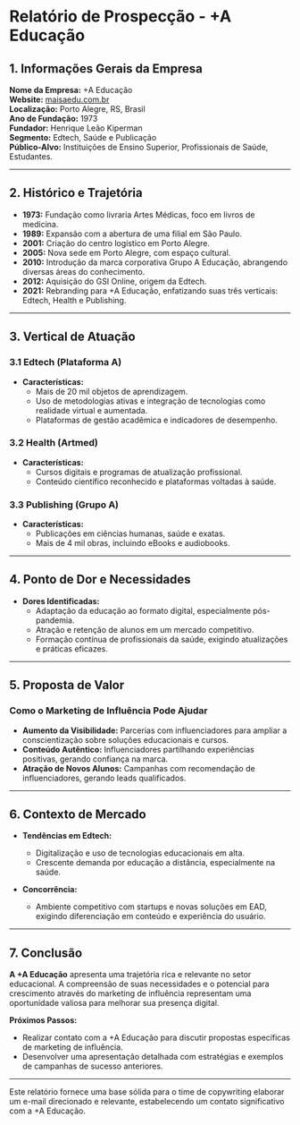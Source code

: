 # Relatório de Prospecção - +A Educação

## 1. Informações Gerais da Empresa
**Nome da Empresa:** +A Educação  
**Website:** [maisaedu.com.br](https://maisaedu.com.br)  
**Localização:** Porto Alegre, RS, Brasil  
**Ano de Fundação:** 1973  
**Fundador:** Henrique Leão Kiperman  
**Segmento:** Edtech, Saúde e Publicação  
**Público-Alvo:** Instituições de Ensino Superior, Profissionais de Saúde, Estudantes.

---

## 2. Histórico e Trajetória
- **1973:** Fundação como livraria Artes Médicas, foco em livros de medicina.
- **1989:** Expansão com a abertura de uma filial em São Paulo.
- **2001:** Criação do centro logístico em Porto Alegre.
- **2005:** Nova sede em Porto Alegre, com espaço cultural.
- **2010:** Introdução da marca corporativa Grupo A Educação, abrangendo diversas áreas do conhecimento.
- **2012:** Aquisição do GSI Online, origem da Edtech.
- **2021:** Rebranding para +A Educação, enfatizando suas três verticais: Edtech, Health e Publishing.

---

## 3. Vertical de Atuação

### 3.1 Edtech (Plataforma A)
- **Características:**
  - Mais de 20 mil objetos de aprendizagem.
  - Uso de metodologias ativas e integração de tecnologias como realidade virtual e aumentada.
  - Plataformas de gestão acadêmica e indicadores de desempenho.

### 3.2 Health (Artmed)
- **Características:**
  - Cursos digitais e programas de atualização profissional.
  - Conteúdo científico reconhecido e plataformas voltadas à saúde.

### 3.3 Publishing (Grupo A)
- **Características:**
  - Publicações em ciências humanas, saúde e exatas.
  - Mais de 4 mil obras, incluindo eBooks e audiobooks.

---

## 4. Ponto de Dor e Necessidades
- **Dores Identificadas:**
  - Adaptação da educação ao formato digital, especialmente pós-pandemia.
  - Atração e retenção de alunos em um mercado competitivo.
  - Formação contínua de profissionais da saúde, exigindo atualizações e práticas eficazes.

---

## 5. Proposta de Valor

### Como o Marketing de Influência Pode Ajudar
- **Aumento da Visibilidade:** Parcerias com influenciadores para ampliar a conscientização sobre soluções educacionais e cursos.
- **Conteúdo Autêntico:** Influenciadores partilhando experiências positivas, gerando confiança na marca.
- **Atração de Novos Alunos:** Campanhas com recomendação de influenciadores, gerando leads qualificados.

---

## 6. Contexto de Mercado
- **Tendências em Edtech:**
  - Digitalização e uso de tecnologias educacionais em alta.
  - Crescente demanda por educação a distância, especialmente na saúde.

- **Concorrência:**
  - Ambiente competitivo com startups e novas soluções em EAD, exigindo diferenciação em conteúdo e experiência do usuário.

---

## 7. Conclusão
**A +A Educação** apresenta uma trajetória rica e relevante no setor educacional. A compreensão de suas necessidades e o potencial para crescimento através do marketing de influência representam uma oportunidade valiosa para melhorar sua presença digital.

**Próximos Passos:**
- Realizar contato com a +A Educação para discutir propostas específicas de marketing de influência.
- Desenvolver uma apresentação detalhada com estratégias e exemplos de campanhas de sucesso anteriores.

---

Este relatório fornece uma base sólida para o time de copywriting elaborar um e-mail direcionado e relevante, estabelecendo um contato significativo com a +A Educação.